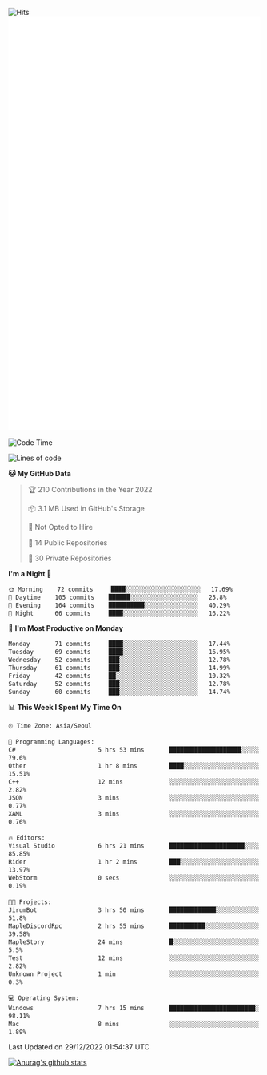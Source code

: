 ![Hits](https://hits.seeyoufarm.com/api/count/incr/badge.svg?url=https%3A%2F%2Fgithub.com%2Fkokose1234&count_bg=%2379C83D&title_bg=%23555555&icon=apple.svg&icon_color=%23E7E7E7&title=hits&edge_flat=false)
<br/>
![Metrics](https://github.com/kokose1234/kokose1234/blob/main/github-metrics.svg)

<!--START_SECTION:waka-->
![Code Time](http://img.shields.io/badge/Code%20Time-727%20hrs%2028%20mins-blue)

![Lines of code](https://img.shields.io/badge/From%20Hello%20World%20I%27ve%20Written-884%20Thousand%20lines%20of%20code-blue)

**🐱 My GitHub Data** 

> 🏆 210 Contributions in the Year 2022
 > 
> 📦 3.1 MB Used in GitHub's Storage 
 > 
> 🚫 Not Opted to Hire
 > 
> 📜 14 Public Repositories 
 > 
> 🔑 30 Private Repositories  
 > 
**I'm a Night 🦉** 

```text
🌞 Morning    72 commits     ████░░░░░░░░░░░░░░░░░░░░░   17.69% 
🌆 Daytime    105 commits    ██████░░░░░░░░░░░░░░░░░░░   25.8% 
🌃 Evening    164 commits    ██████████░░░░░░░░░░░░░░░   40.29% 
🌙 Night      66 commits     ████░░░░░░░░░░░░░░░░░░░░░   16.22%

```
📅 **I'm Most Productive on Monday** 

```text
Monday       71 commits     ████░░░░░░░░░░░░░░░░░░░░░   17.44% 
Tuesday      69 commits     ████░░░░░░░░░░░░░░░░░░░░░   16.95% 
Wednesday    52 commits     ███░░░░░░░░░░░░░░░░░░░░░░   12.78% 
Thursday     61 commits     ███░░░░░░░░░░░░░░░░░░░░░░   14.99% 
Friday       42 commits     ██░░░░░░░░░░░░░░░░░░░░░░░   10.32% 
Saturday     52 commits     ███░░░░░░░░░░░░░░░░░░░░░░   12.78% 
Sunday       60 commits     ███░░░░░░░░░░░░░░░░░░░░░░   14.74%

```


📊 **This Week I Spent My Time On** 

```text
⌚︎ Time Zone: Asia/Seoul

💬 Programming Languages: 
C#                       5 hrs 53 mins       ████████████████████░░░░░   79.6% 
Other                    1 hr 8 mins         ████░░░░░░░░░░░░░░░░░░░░░   15.51% 
C++                      12 mins             ░░░░░░░░░░░░░░░░░░░░░░░░░   2.82% 
JSON                     3 mins              ░░░░░░░░░░░░░░░░░░░░░░░░░   0.77% 
XAML                     3 mins              ░░░░░░░░░░░░░░░░░░░░░░░░░   0.76%

🔥 Editors: 
Visual Studio            6 hrs 21 mins       █████████████████████░░░░   85.85% 
Rider                    1 hr 2 mins         ███░░░░░░░░░░░░░░░░░░░░░░   13.97% 
WebStorm                 0 secs              ░░░░░░░░░░░░░░░░░░░░░░░░░   0.19%

🐱‍💻 Projects: 
JirumBot                 3 hrs 50 mins       █████████████░░░░░░░░░░░░   51.8% 
MapleDiscordRpc          2 hrs 55 mins       ██████████░░░░░░░░░░░░░░░   39.58% 
MapleStory               24 mins             █░░░░░░░░░░░░░░░░░░░░░░░░   5.5% 
Test                     12 mins             ░░░░░░░░░░░░░░░░░░░░░░░░░   2.82% 
Unknown Project          1 min               ░░░░░░░░░░░░░░░░░░░░░░░░░   0.3%

💻 Operating System: 
Windows                  7 hrs 15 mins       ████████████████████████░   98.11% 
Mac                      8 mins              ░░░░░░░░░░░░░░░░░░░░░░░░░   1.89%

```


 Last Updated on 29/12/2022 01:54:37 UTC
<!--END_SECTION:waka-->

[![Anurag's github stats](https://github-readme-stats.vercel.app/api?username=kokose1234&theme=dracula)](https://github.com/anuraghazra/github-readme-stats)



	
